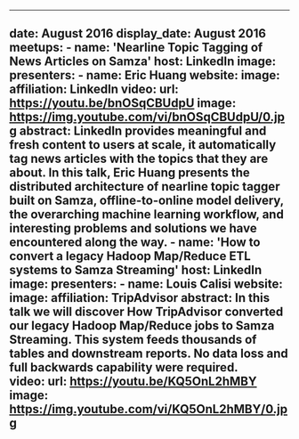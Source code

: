 
---
date: August 2016
display_date: August 2016
meetups:
    - name: 'Nearline Topic Tagging of News Articles on Samza'
      host: LinkedIn
      image: 
      presenters:
        - name: Eric Huang 
          website: 
          image:
          affiliation: LinkedIn
      video:
          url: https://youtu.be/bnOSqCBUdpU
          image: https://img.youtube.com/vi/bnOSqCBUdpU/0.jpg
      abstract: LinkedIn provides meaningful and fresh content to users at scale, it automatically tag news articles with the topics that they are about. In this talk, Eric Huang presents the distributed architecture of nearline topic tagger built on Samza, offline-to-online model delivery, the overarching machine learning workflow, and interesting problems and solutions we have encountered along the way.
    - name: 'How to convert a legacy Hadoop Map/Reduce ETL systems to Samza Streaming'
      host: LinkedIn
      image: 
      presenters:
        - name: Louis Calisi 
          website: 
          image:
          affiliation: TripAdvisor
      abstract: In this talk we will discover How TripAdvisor converted our legacy Hadoop Map/Reduce jobs to Samza Streaming. This system feeds thousands of tables and downstream reports. No data loss and full backwards capability were required.  
      video:
          url: https://youtu.be/KQ5OnL2hMBY
          image: https://img.youtube.com/vi/KQ5OnL2hMBY/0.jpg
---
<!--
   Licensed to the Apache Software Foundation (ASF) under one or more
   contributor license agreements.  See the NOTICE file distributed with
   this work for additional information regarding copyright ownership.
   The ASF licenses this file to You under the Apache License, Version 2.0
   (the "License"); you may not use this file except in compliance with
   the License.  You may obtain a copy of the License at

       http://www.apache.org/licenses/LICENSE-2.0

   Unless required by applicable law or agreed to in writing, software
   distributed under the License is distributed on an "AS IS" BASIS,
   WITHOUT WARRANTIES OR CONDITIONS OF ANY KIND, either express or implied.
   See the License for the specific language governing permissions and
   limitations under the License.
-->